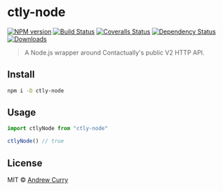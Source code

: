 # ctly-node

[![NPM version][npm-image]][npm-url]
[![Build Status][travis-image]][travis-url]
[![Coveralls Status][coveralls-image]][coveralls-url]
[![Dependency Status][depstat-image]][depstat-url]
[![Downloads][download-badge]][npm-url]

> A Node.js wrapper around Contactually's public V2 HTTP API.

## Install

```sh
npm i -D ctly-node
```

## Usage

```js
import ctlyNode from "ctly-node"

ctlyNode() // true
```

## License

MIT © [Andrew Curry](http://andrewdcurry.com)

[npm-url]: https://npmjs.org/package/ctly-node
[npm-image]: https://img.shields.io/npm/v/ctly-node.svg?style=flat-square

[travis-url]: https://travis-ci.org//ctly-node
[travis-image]: https://img.shields.io/travis//ctly-node.svg?style=flat-square

[coveralls-url]: https://coveralls.io/r//ctly-node
[coveralls-image]: https://img.shields.io/coveralls//ctly-node.svg?style=flat-square

[depstat-url]: https://david-dm.org//ctly-node
[depstat-image]: https://david-dm.org//ctly-node.svg?style=flat-square

[download-badge]: http://img.shields.io/npm/dm/ctly-node.svg?style=flat-square
